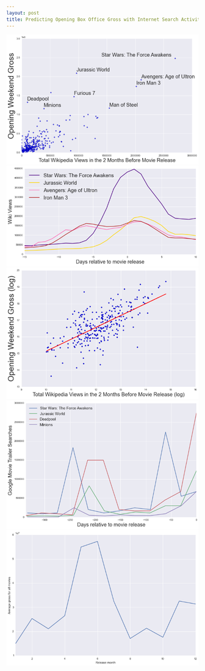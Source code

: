```yaml
---
layout: post
title: Predicting Opening Box Office Gross with Internet Search Activity
---
```


![Output](https://github.com/dwieker/dwieker.github.io/blob/master/images/wiki_vs_gross.png?raw=true)
![Output](https://github.com/dwieker/dwieker.github.io/blob/master/images/wiki.png?raw=true)
![](https://github.com/dwieker/dwieker.github.io/blob/master/images/log_wiki.png?raw=true)
![](https://github.com/dwieker/dwieker.github.io/blob/master/images/google.png?raw=true)
![](https://github.com/dwieker/dwieker.github.io/blob/master/images/peak.png?raw=true)
